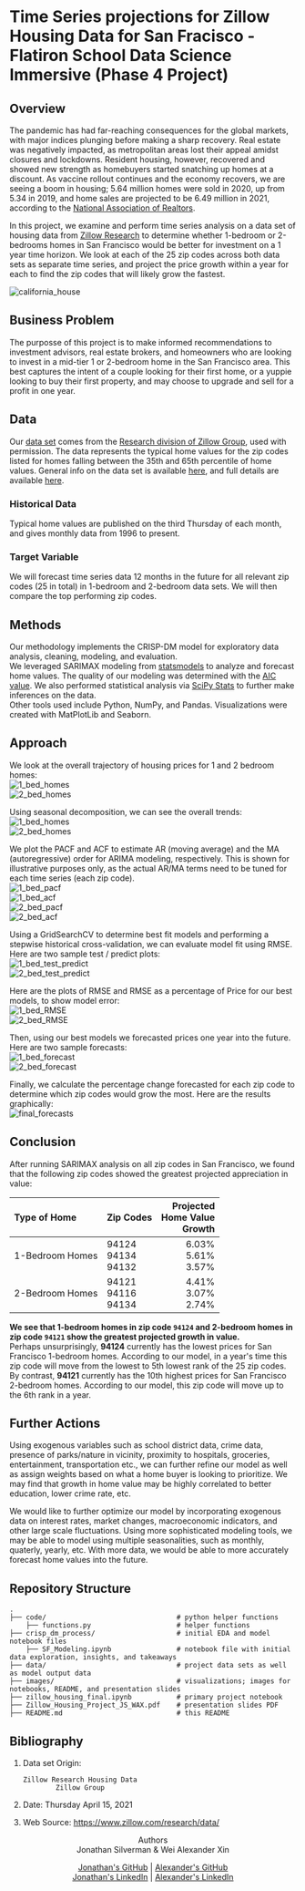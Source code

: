 # Time Series projections for Zillow Housing Data for San Fracisco - Flatiron School Data Science Immersive (Phase 4 Project)
  
## Overview  
The pandemic has had far-reaching consequences for the global markets, with major indices plunging before making a sharp recovery. Real estate was negatively impacted, as metropolitan areas lost their appeal amidst closures and lockdowns. Resident housing, however, recovered and showed new strength as homebuyers started snatching up homes at a discount. As vaccine rollout continues and the economy recovers, we are seeing a boom in housing; 5.64 million homes were sold in 2020, up from 5.34 in 2019, and home sales are projected to be 6.49 million in 2021, according to the [National Association of Realtors](https://www.statista.com/statistics/226144/us-existing-home-sales/).

In this project, we examine and perform time series analysis on a data set of housing data from [Zillow Research](https://www.zillow.com/research/data/) to determine whether 1-bedroom or 2-bedrooms homes in San Francisco would be better for investment on a 1 year time horizon.  We look at each of the 25 zip codes across both data sets as separate time series, and project the price growth within a year for each to find the zip codes that will likely grow the fastest.

![california_house](images/california_housing.jpg)  
  
## Business Problem
The purposse of this project is to make informed recommendations to investment advisors, real estate brokers, and homeowners who are looking to invest in a mid-tier 1 or 2-bedroom home in the San Francisco area. This best captures the intent of a couple looking for their first home, or a yuppie looking to buy their first property, and may choose to upgrade and sell for a profit in one year.

## Data  
Our [data set](Zip_zhvi_bdrmcnt_2_uc_sfrcondo_tier_0.33_0.67_sm_sa_mon.csv) comes from the [Research division of Zillow Group](https://www.zillow.com/research/), used with permission. The data represents the typical home values for the zip codes listed for homes falling between the 35th and 65th percentile of home values. General info on the data set is available [here](https://www.zillow.com/research/zhvi-methodology-2019-highlights-26221), and full details are available [here](https://www.zillow.com/research/zhvi-methodology-2019-deep-26226).  
  
### Historical Data    
Typical home values are published on the third Thursday of each month, and gives monthly data from 1996 to present.  

### Target Variable  
We will forecast time series data 12 months in the future for all relevant zip codes (25 in total) in 1-bedroom and 2-bedroom data sets.  We will then compare the top performing zip codes.
  
## Methods  
Our methodology implements the CRISP-DM model for exploratory data analysis, cleaning, modeling, and evaluation.  
We leveraged SARIMAX modeling from [statsmodels](https://www.statsmodels.org/stable/generated/statsmodels.tsa.statespace.sarimax.SARIMAX.html) to analyze and forecast home values. The quality of our modeling was determined with the [AIC value](https://en.wikipedia.org/wiki/Akaike_information_criterion). We also performed statistical analysis via [SciPy Stats](https://docs.scipy.org/doc/scipy/reference/stats.html) to further make inferences on the data.  
Other tools used include Python, NumPy, and Pandas. Visualizations were created with MatPlotLib and Seaborn.  
  
## Approach
We look at the overall trajectory of housing prices for 1 and 2 bedroom homes:  
![1_bed_homes](images/run/1_bdrm_home_values.png)  
![2_bed_homes](images/run/2_bdrm_home_values.png)  

Using seasonal decomposition, we can see the overall trends:  
![1_bed_homes](images/run/1_bdrm_seasonal_decomp.png)  
![2_bed_homes](images/run/2_bdrm_seasonal_decomp.png)  

We plot the PACF and ACF to estimate AR (moving average) and the MA (autoregressive) order for ARIMA modeling, respectively.  This is shown for illustrative purposes only, as the actual AR/MA terms need to be tuned for each time series (each zip code).  
![1_bed_pacf](images/run/1_bdrm_PACF.png)  
![1_bed_acf](images/run/1_bdrm_ACF.png)  
![2_bed_pacf](images/run/2_bdrm_PACF.png)  
![2_bed_acf](images/run/2_bdrm_ACF.png)  

Using a GridSearchCV to determine best fit models and performing a stepwise historical cross-validation, we can evaluate model fit using RMSE.  
Here are two sample test / predict plots:  
![1_bed_test_predict](images/run/1_bdrm_test_predict94124.png)  
![2_bed_test_predict](images/run/2_bdrm_test_predict94121.png)  

Here are the plots of RMSE and RMSE as a percentage of Price for our best models, to show model error:  
![1_bed_RMSE](images/run/1_bdrm_RMSE.png)  
![2_bed_RMSE](images/run/2_bdrm_RMSE.png)  

Then, using our best models we forecasted prices one year into the future. Here are two sample forecasts:  
![1_bed_forecast](images/run/1_bdrm_forecast_94121.png)  
![2_bed_forecast](images/run/2_bdrm_forecast.png)  

Finally, we calculate the percentage change forecasted for each zip code to determine which zip codes would grow the most. Here are the results graphically:  
![final_forecasts](images/final_forecasts.png)  

## Conclusion
After running SARIMAX analysis on all zip codes in San Francisco, we found that the following zip codes showed the greatest projected appreciation in value:  

Type of Home    |  Zip Codes                    | Projected </br> Home Value </br> Growth  
:---------------|:------------------------------|-----------------------------:  
1-Bedroom Homes | 94124 </br> 94134 </br> 94132 | 6.03% </br> 5.61% </br> 3.57% 
2-Bedroom Homes | 94121 </br> 94116 </br> 94134 | 4.41% </br> 3.07% </br> 2.74% 

<b>We see that 1-bedroom homes in zip code `94124` and 2-bedroom homes in zip code `94121` show the greatest projected growth in value.</b>  
Perhaps unsurprisingly, **94124** currently has the lowest prices for San Francisco 1-bedroom homes. According to our model, in a year's time this zip code will move from the lowest to 5th lowest rank of the 25 zip codes.  
By contrast, **94121** currently has the 10th highest prices for San Francisco 2-bedroom homes. According to our model, this zip code will move up to the 6th rank in a year.

## Further Actions  
Using exogenous variables such as school district data, crime data, presence of parks/nature in vicinity, proximity to hospitals, groceries, entertainment, transportation etc., we can further refine our model as well as assign weights based on what a home buyer is looking to prioritize. We may find that growth in home value may be highly correlated to better education, lower crime rate, etc.   

We would like to further optimize our model by incorporating exogenous data on interest rates, market changes, macroeconomic indicators, and other large scale fluctuations. Using more sophisticated modeling tools, we may be able to model using multiple seasonalities, such as monthly, quaterly, yearly, etc. With more data, we would be able to more accurately forecast home values into the future.  

## Repository Structure
    .
    ├── code/                                # python helper functions
        ├── functions.py                     # helper functions
    ├── crisp_dm_process/                    # initial EDA and model notebook files 
        ├── SF_Modeling.ipynb                # notebook file with initial data exploration, insights, and takeaways  
    ├── data/                                # project data sets as well as model output data
    ├── images/                              # visualizations; images for notebooks, README, and presentation slides
    ├── zillow_housing_final.ipynb           # primary project notebook 
    ├── Zillow_Housing_Project_JS_WAX.pdf    # presentation slides PDF
    ├── README.md                            # this README
  
## Bibliography  
1. Data set Origin:  
  
       Zillow Research Housing Data  
               Zillow Group  
2. Date:    Thursday April 15, 2021
3. Web Source:  https://www.zillow.com/research/data/             
  
<div align="center";>Authors  
  <div align="center";>Jonathan Silverman & Wei Alexander Xin   
    
[Jonathan's GitHub](https://github.com/silvermanjonathan) | [Alexander's GitHub](https://github.com/eggrollofchaos)  
[Jonathan's LinkedIn](https://www.linkedin.com/in/jonathansilverman007) | [Alexander's LinkedIn](https://www.linkedin.com/in/waximus)

